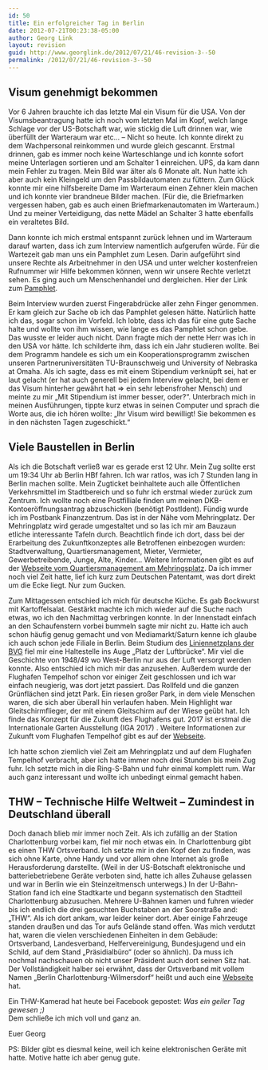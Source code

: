 ```yaml
---
id: 50
title: Ein erfolgreicher Tag in Berlin
date: 2012-07-21T00:23:38-05:00
author: Georg Link
layout: revision
guid: http://www.georglink.de/2012/07/21/46-revision-3--50
permalink: /2012/07/21/46-revision-3--50
---
```

## Visum genehmigt bekommen

Vor 6 Jahren brauchte ich das letzte Mal ein Visum für die USA. Von der Visumsbeantragung hatte ich noch vom letzten Mal im Kopf, welch lange Schlage vor der US-Botschaft war, wie stickig die Luft drinnen war, wie überfüllt der Warteraum war etc… &#8211; Nicht so heute. Ich konnte direkt zu dem Wachpersonal reinkommen und wurde gleich gescannt. Erstmal drinnen, gab es immer noch keine Warteschlange und ich konnte sofort meine Unterlagen sortieren und am Schalter 1 einreichen. UPS, da kam dann mein Fehler zu tragen. Mein Bild war älter als 6 Monate alt. Nun hatte ich aber auch kein Kleingeld um den Passbildautomaten zu füttern. Zum Glück konnte mir eine hilfsbereite Dame im Warteraum einen Zehner klein machen und ich konnte vier brandneue Bilder machen. (Für die, die Briefmarken vergessen haben, gab es auch einen Briefmarkenautomaten im Warteraum.) Und zu meiner Verteidigung, das nette Mädel an Schalter 3 hatte ebenfalls ein veraltetes Bild.

Dann konnte ich mich erstmal entspannt zurück lehnen und im Warteraum darauf warten, dass ich zum Interview namentlich aufgerufen würde. Für die Wartezeit gab man uns ein Pamphlet zum Lesen. Darin aufgeführt sind unsere Rechte als Arbeitnehmer in den USA und unter welcher kostenfreien Rufnummer wir Hilfe bekommen können, wenn wir unsere Rechte verletzt sehen. Es ging auch um Menschenhandel und dergleichen. Hier der Link zum <a title="Rechte eines jeden Besuchers in den USA" href="http://travel.state.gov/visa/temp/pamphlet/pamphlet_4578.html" target="_blank">Pamphlet</a>.

Beim Interview wurden zuerst Fingerabdrücke aller zehn Finger genommen. Er kam gleich zur Sache ob ich das Pamphlet gelesen hätte. Natürlich hatte ich das, sogar schon im Vorfeld. Ich lobte, dass ich das für eine gute Sache halte und wollte von ihm wissen, wie lange es das Pamphlet schon gebe. Das wusste er leider auch nicht. Dann fragte mich der nette Herr was ich in den USA vor hätte. Ich schilderte ihm, dass ich ein Jahr studieren wollte. Bei dem Programm handele es sich um ein Kooperationsprogramm zwischen unseren Partneruniversitäten TU-Braunschweig und University of Nebraska at Omaha. Als ich sagte, dass es mit einem Stipendium verknüpft sei, hat er laut gelacht (er hat auch generell bei jedem Interview gelacht, bei dem er das Visum hinterher gewährt hat => ein sehr lebensfroher Mensch) und meinte zu mir „Mit Stipendium ist immer besser, oder?“. Unterbrach mich in meinen Ausführungen, tippte kurz etwas in seinen Computer und sprach die Worte aus, die ich hören wollte: „Ihr Visum wird bewilligt! Sie bekommen es in den nächsten Tagen zugeschickt.“

## Viele Baustellen in Berlin

Als ich die Botschaft verließ war es gerade erst 12 Uhr. Mein Zug sollte erst um 19:34 Uhr ab Berlin HBf fahren. Ich war ratlos, was ich 7 Stunden lang in Berlin machen sollte. Mein Zugticket beinhaltete auch alle Öffentlichen Verkehrsmittel im Stadtbereich und so fuhr ich erstmal wieder zurück zum Zentrum. Ich wollte noch eine Postfilliale finden um meinen DKB-Kontoeröffnungsantrag abzuschicken (benötigt PostIdent). Fündig wurde ich im Postbank Finanzzentrum. Das ist in der Nähe vom Mehringplatz. Der Mehringplatz wird gerade umgestaltet und so las ich mir am Bauzaun etliche interessante Tafeln durch. Beachtlich finde ich dort, dass bei der Erarbeitung des Zukunftkonzeptes alle Betroffenen einbezogen wurden: Stadtverwaltung, Quartiersmanagement, Mieter, Vermieter, Gewerbetreibende, Junge, Alte, Kinder… Weitere Informationen gibt es auf der <a title="Quartiersmanagement am Mehringsplatz" href="http://www.qm-mehringplatz.de/" target="_blank">Webseite vom Quartiersmanagement am Mehringsplatz</a>. Da ich immer noch viel Zeit hatte, lief ich kurz zum Deutschen Patentamt, was dort direkt um die Ecke liegt. Nur zum Gucken.

Zum Mittagessen entschied ich mich für deutsche Küche. Es gab Bockwurst mit Kartoffelsalat. Gestärkt machte ich mich wieder auf die Suche nach etwas, wo ich den Nachmittag verbringen konnte. In der Innenstadt einfach an den Schaufenstern vorbei bummeln sagte mir nicht zu. Hatte ich auch schon häufig genug gemacht und von Mediamarkt/Saturn kenne ich glaube ich auch schon jede Filiale in Berlin. Beim Studium des <a title="Liniennetzplan Berlin" href="http://www.bvg.de/index.php/de/3713/name/Liniennetz.html" target="_blank">Liniennetzplans der BVG</a> fiel mir eine Haltestelle ins Auge „Platz der Luftbrücke“. Mir viel die Geschichte von 1948/49 wo West-Berlin nur aus der Luft versorgt werden konnte. Also entschied ich mich mir das anzusehen. Außerdem wurde der Flughafen Tempelhof schon vor einiger Zeit geschlossen und ich war einfach neugierig, was dort jetzt passiert. Das Rollfeld und die ganzen Grünflächen sind jetzt Park. Ein riesen großer Park, in dem viele Menschen waren, die sich aber überall hin verlaufen haben. Mein Highlight war Gleitschirmflieger, der mit einem Gleitschirm auf der Wiese geübt hat. Ich finde das Konzept für die Zukunft des Flughafens gut. 2017 ist erstmal die Internationale Garten Ausstellung (IGA 2017) . Weitere Informationen zur Zukunft vom Flughafen Tempelhof gibt es auf der <a title="Zukunft des Flughafen Tempelhof" href="http://www.tempelhoferfreiheit.de/" target="_blank">Webseite</a>.

Ich hatte schon ziemlich viel Zeit am Mehringplatz und auf dem Flughafen Tempelhof verbracht, aber ich hatte immer noch drei Stunden bis mein Zug fuhr. Ich setzte mich in die Ring-S-Bahn und fuhr einmal komplett rum. War auch ganz interessant und wollte ich unbedingt einmal gemacht haben.

## THW – Technische Hilfe Weltweit – Zumindest in Deutschland überall

Doch danach blieb mir immer noch Zeit. Als ich zufällig an der Station Charlottenburg vorbei kam, fiel mir noch etwas ein. In Charlottenburg gibt es einen THW Ortsverband. Ich setzte mir in den Kopf den zu finden, was sich ohne Karte, ohne Handy und vor allem ohne Internet als große Herausforderung darstellte. (Weil in der US-Botschaft elektronische und batteriebetriebene Geräte verboten sind, hatte ich alles Zuhause gelassen und war in Berlin wie ein Steinzeitmensch unterwegs.) In der U-Bahn-Station fand ich eine Stadtkarte und begann systematisch den Stadtteil Charlottenburg abzusuchen. Mehrere U-Bahnen kamen und fuhren wieder bis ich endlich die drei gesuchten Buchstaben an der Soorstraße and: „THW“. Als ich dort ankam, war leider keiner dort. Aber einige Fahrzeuge standen draußen und das Tor aufs Gelände stand offen. Was mich verdutzt hat, waren die vielen verschiedenen Einheiten in dem Gebäude: Ortsverband, Landesverband, Helfervereinigung, Bundesjugend und ein Schild, auf dem Stand „Präsidialbüro“ (oder so ähnlich). Da muss ich nochmal nachschauen ob nicht unser Präsident auch dort seinen Sitz hat. Der Vollständigkeit halber sei erwähnt, dass der Ortsverband mit vollem Namen „Berlin Charlottenburg-Wilmersdorf“ heißt und auch eine <a href="http://www.thw-chawi.de/" target="_blank">Webseite</a> hat.

Ein THW-Kamerad hat heute bei Facebook gepostet: _Was ein geiler Tag gewesen ;)_  
Dem schließe ich mich voll und ganz an.

Euer Georg

PS: Bilder gibt es diesmal keine, weil ich keine elektronischen Geräte mit hatte. Motive hatte ich aber genug gute.